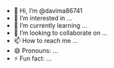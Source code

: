 - 👋 Hi, I’m @davima86741
- 👀 I’m interested in ...
- 🌱 I’m currently learning ...
- 💞️ I’m looking to collaborate on ...
- 📫 How to reach me ...
- 😄 Pronouns: ...
- ⚡ Fun fact: ...

<!---
davima86741/davima86741 is a ✨ special ✨ repository because its `README.md` (this file) appears on your GitHub profile.
You can click the Preview link to take a look at your changes.
--->
